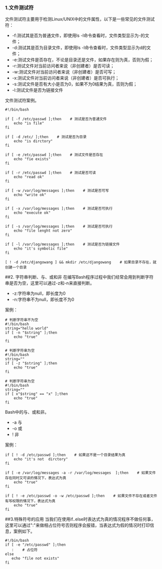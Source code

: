 ### 1.文件测试符
文件测试符主要用于检测Linux/UNIX中的文件属性，以下是一些常见的文件测试符：
* -f:测试其是否为普通文件，即使用ls -l命令查看时，文件类型显示为-的文件；
* -d:测试其是否为目录文件，即使用ls -l命令查看时，文件类型显示为d的文件；
* -e:测试文件是否存在，不论是目录还是文件，如果存在则为真，否则为假；
* -r:测试文件对当前访问者来说（非创建者）是否可读；
* -w:测试文件对当前访问者来说（非创建者）是否可写；
* -x:测试文件对当前访问者来说（非创建者）是否可执行；
* -s:测试文件是否有大小是否为0，如果不为0结果为真，否则为假；
* -l:测试文件是否为链接文件


文件测试符案例。
```
#!/bin/bash

if [ -f /etc/passwd ];then    # 测试是否为普通文件
    echo "is file"
fi

if [ -d /etc/ ];then    # 测试是否为目录
    echo "is dirctory"
fi

if [ -e /etc/passwd ];then    # 测试文件是否存在
    echo "fie exists"
fi

if [ -r /etc/passwd ];then    # 测试是否可读
    echo "read ok"
fi

if [ -w /var/log/messages ];then    # 测试是否可写
    echo "write ok"
fi

if [ -x /var/log/messages ];then    # 测试是否可执行
    echo "execute ok"
fi

if [ -s /var/log/messages ];then    # 测试是否可执行
    echo "file lenght not zero"
fi

if [ -l /var/log/messages ];then    # 测试是否为链接文件
    echo "it's symbolic file"
fi

[ ! -d /etc/djangowang ] && mkdir /etc/djangowang    # 如果目录不存在，就创建一个目录
```

##2. 字符串判断、与、或和非
在编写Bash程序过程中我们经常会用到判断字符串是否为空，这里可以通过-z和-n来直接判断。
* -z:字符串为null，即长度为0
* -n:字符串不为null，即长度不为0

案例：
```
# 判断字符串不为空
#!/bin/bash
string="hello world"
if [ -n "$string" ];then
    echo "true"
fi

# 判断字符串为空
#!/bin/bash
string=""
if [ -z "$string" ];then
    echo "true"
fi

# 判断字符串为空
#!/bin/bash
string=""
if [ x"$string" == "x" ];then
    echo "true"
fi
```
Bash中的与、或和非。
* -a 与
* -o 或
* \! 非

案例：
```
if [ ! -d /etc/passwd ];then    # 如果这不是一个目录结果为真
    echo "it's not  dirctory"
fi

if [ -e /var/log/messages -a -r /var/log/messages  ];then    # 如果文件存在同时又可读的情况下，表达式为真
    echo "true"
fi

if [ ! -e /etc/passwd -o -w /etc/passwd ];then    # 如果文件不存在或者文件有写权限的情况下，表达式为真
    echo "true"
fi

```

##3.特殊符号的应用
当我们在使用if..else时表达式为真的情况程序不做任何事，这里可以通过":"来做相占位符号否则程序会报错，当表达式为假的情况时打印信息，案例如下。
```
#!/bin/bash
if [ -e "/etc/passwd" ];then
   :    # 占位符
else
   echo "file not exists"
fi
```